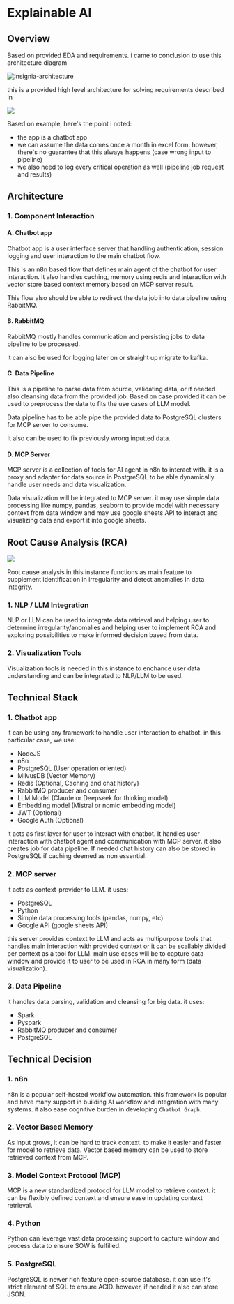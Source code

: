 # Explainable AI

## Overview

Based on provided EDA and requirements. i came to conclusion to use this architecture diagram

<img src="assets/insignia-test.drawio.png" alt="insignia-architecture"/>

this is a provided high level architecture for solving requirements described in

<img src="assets/requirements.png"/>

Based on example, here's the point i noted:

-  the app is a chatbot app
-  we can assume the data comes once a month in excel form. however, there's no guarantee that this always happens (case wrong input to pipeline)
-  we also need to log every critical operation as well (pipeline job request and results)

## Architecture

### 1. Component Interaction

#### A. Chatbot app

Chatbot app is a user interface server that handling authentication, session logging and user interaction to the main chatbot flow.

This is an n8n based flow that defines main agent of the chatbot for user interaction. it also handles caching, memory using redis and interaction with vector store based context memory based on MCP server result.

This flow also should be able to redirect the data job into data pipeline using RabbitMQ.

#### B. RabbitMQ

RabbitMQ mostly handles communication and persisting jobs to data pipeline to be processed.

it can also be used for logging later on or straight up migrate to kafka.

#### C. Data Pipeline

This is a pipeline to parse data from source, validating data, or if needed also cleansing data from the provided job. Based on case provided it can be used to preprocess the data to fits the use cases of LLM model.

Data pipeline has to be able pipe the provided data to PostgreSQL clusters for MCP server to consume.

It also can be used to fix previously wrong inputted data.

#### D. MCP Server

MCP server is a collection of tools for AI agent in n8n to interact with. it is a proxy and adapter for data source in PostgreSQL to be able dynamically handle user needs and data visualization.

Data visualization will be integrated to MCP server. it may use simple data processing like numpy, pandas, seaborn to provide model with necessary context from data window and may use google sheets API to interact and visualizing data and export it into google sheets.

## Root Cause Analysis (RCA)

<img src="assets/fishbone-diagram.png"/>

Root cause analysis in this instance functions as main feature to supplement identification in irregularity and detect anomalies in data integrity.

### 1. NLP / LLM Integration

NLP or LLM can be used to integrate data retrieval and helping user to determine irregularity/anomalies and helping user to implement RCA and exploring possibilities to make informed decision based from data.

### 2. Visualization Tools

Visualization tools is needed in this instance to enchance user data understanding and can be integrated to NLP/LLM to be used.

## Technical Stack

### 1. Chatbot app

it can be using any framework to handle user interaction to chatbot. in this particular case, we use:

-  NodeJS
-  n8n
-  PostgreSQL (User operation oriented)
-  MilvusDB (Vector Memory)
-  Redis (Optional, Caching and chat history)
-  RabbitMQ producer and consumer
-  LLM Model (Claude or Deepseek for thinking model)
-  Embedding model (Mistral or nomic embedding model)
-  JWT (Optional)
-  Google Auth (Optional)

it acts as first layer for user to interact with chatbot. It handles user interaction with chatbot agent and communication with MCP server. it also creates job for data pipeline. If needed chat history can also be stored in PostgreSQL if caching deemed as non essential.

### 2. MCP server

it acts as context-provider to LLM. it uses:

-  PostgreSQL
-  Python
-  Simple data processing tools (pandas, numpy, etc)
-  Google API (google sheets API)

this server provides context to LLM and acts as multipurpose tools that handles main interaction with provided context or it can be scallably divided per context as a tool for LLM. main use cases will be to capture data window and provide it to user to be used in RCA in many form (data visualization).

### 3. Data Pipeline

it handles data parsing, validation and cleansing for big data. it uses:

-  Spark
-  Pyspark
-  RabbitMQ producer and consumer
-  PostgreSQL

## Technical Decision

### 1. n8n

n8n is a popular self-hosted workflow automation. this framework is popular and have many support in building AI workflow and integration with many systems. it also ease cognitive burden in developing `Chatbot Graph`.

### 2. Vector Based Memory

As input grows, it can be hard to track context. to make it easier and faster for model to retrieve data. Vector based memory can be used to store retrieved context from MCP.

### 3. Model Context Protocol (MCP)

MCP is a new standardized protocol for LLM model to retrieve context. it can be flexibly defined context and ensure ease in updating context retrieval.

### 4. Python

Python can leverage vast data processing support to capture window and process data to ensure SOW is fulfilled.

### 5. PostgreSQL

PostgreSQL is newer rich feature open-source database. it can use it's strict element of SQL to ensure ACID. however, if needed it also can store JSON.
